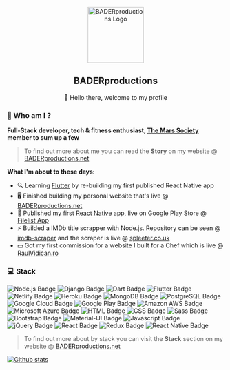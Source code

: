 <p align="center">
 <img width="130px" src="https://i.epvpimg.com/Tbtpbab.png" align="center" alt="BADERproductions Logo" />
 <h2 align="center">BADERproductions</h2>
 <p align="center">👊  Hello there, welcome to my profile</p>
</p>

### 👤  Who am I ?

**Full-Stack developer, tech & fitness enthusiast, [The Mars Society](https://www.marssociety.org/) member to sum up a few**
> To find out more about me you can read the **Story** on my website @ [BADERproductions.net](https://baderproductions.net)

**What I'm about to these days:**
- 🔍  Learning [Flutter](https://flutter.dev) by re-building my first published React Native app
- 🖥  Finished building my personal website that's live @ [BADERproductions.net](https://baderproductions.net)
- 📱  Published my first [React Native](https://reactnative.dev) app, live on Google Play Store @ [Filelist App](https://play.google.com/store/apps/details?id=com.baderproductions.fl)
- ⚡  Builded a IMDb title scrapper with Node.js. Repository can be seen @ [imdb-scraper](https://github.com/baderproductions/imdb-scraper) and the scraper is live @ [spleeter.co.uk](https://spleeter.co.uk/)
- 💵  Got my first commission for a website I built for a Chef which is live @ [RaulVidican.ro](https://raulvidican.ro/)

### 💻  Stack

<img src="https://img.shields.io/badge/node.js%20-%23239120.svg?&style=for-the-badge&logo=node.js&logoColor=white" alt="Node.js Badge" /> <img src="https://img.shields.io/badge/django%20-%23092E20.svg?&style=for-the-badge&logo=django&logoColor=white" alt="Django Badge" /> <img src="https://img.shields.io/badge/dart-%230175C2.svg?&style=for-the-badge&logo=dart&logoColor=white" alt="Dart Badge" /> <img src="https://img.shields.io/badge/Flutter%20-%2302569B.svg?&style=for-the-badge&logo=Flutter&logoColor=white" alt="Flutter Badge" /> <img src="https://img.shields.io/badge/netlify%20-20b2aa.svg?&style=for-the-badge&logo=netlify&logoColor=white" alt="Netlify Badge" /> <img src="https://img.shields.io/badge/heroku%20-430098.svg?&style=for-the-badge&logo=heroku&logoColor=white" alt="Heroku Badge" /> <img src="https://img.shields.io/badge/MongoDB-%234ea94b.svg?&style=for-the-badge&logo=mongodb&logoColor=white" alt="MongoDB Badge" /> <img src="https://img.shields.io/badge/postgres-%23316192.svg?&style=for-the-badge&logo=postgresql&logoColor=white" alt="PostgreSQL Badge" /> <img src="https://img.shields.io/badge/Google%20Cloud%20Platform-%23ff4040?logo=google-cloud&logoColor=white&style=for-the-badge" alt="Google Cloud Badge" /> <img src="https://img.shields.io/badge/Google%20Play-414141?logo=google-play&logoColor=white&style=for-the-badge" alt="Google Play Badge" /> <img src="https://img.shields.io/badge/Amazon%20AWS-%23232F3E?logo=amazon-aws&logoColor=white&style=for-the-badge" alt="Amazon AWS Badge" /> <img src="https://img.shields.io/badge/Microsoft%20Azure-4ca3dd?logo=microsoft-azure&logoColor=white&style=for-the-badge" alt="Microsoft Azure Badge" /> <img src="https://img.shields.io/badge/html5-%23ee4d2e.svg?&style=for-the-badge&logo=html5&logoColor=white" alt="HTML Badge" /> <img src="https://img.shields.io/badge/css3-%230066b2.svg?&style=for-the-badge&logo=css3&logoColor=white" alt="CSS Badge" /> <img src="https://img.shields.io/badge/sass%20-%23f7347a.svg?&style=for-the-badge&logo=sass&logoColor=white" alt="Sass Badge" /> <img src="https://img.shields.io/badge/bootstrap%20-%23563D7C.svg?&style=for-the-badge&logo=bootstrap&logoColor=white" alt="Bootstrap Badge" /> <img src="https://img.shields.io/badge/material%20ui%20-%230081CB.svg?&style=for-the-badge&logo=material-ui&logoColor=white" alt="Material-UI Badge" /> <img src="https://img.shields.io/badge/javascript-%23F7DF1E.svg?&style=for-the-badge&logo=javascript&logoColor=black" alt="Javascript Badge" /> <img src="https://img.shields.io/badge/jquery%20-%230769AD.svg?&style=for-the-badge&logo=jquery&logoColor=white" alt="jQuery Badge" /> <img src="https://img.shields.io/badge/react%20-%2320232a.svg?&style=for-the-badge&logo=react&logoColor=%2361DAFB" alt="React Badge" /> <img src="https://img.shields.io/badge/redux%20-%23593d88.svg?&style=for-the-badge&logo=redux&logoColor=white" alt="Redux Badge" /> <img src="https://img.shields.io/badge/react_native%20-%23000000.svg?&style=for-the-badge&logo=react&logoColor=%2361DAFB" alt="React Native Badge" />
> To find out more about by stack you can visit the **Stack** section on my website @ [BADERproductions.net](https://baderproductions.net)

[![Github stats](https://github-readme-stats.vercel.app/api?username=baderproductions&hide=prs,issues&show_icons=true&theme=gruvbox)](https://github.com/baderproductions)
